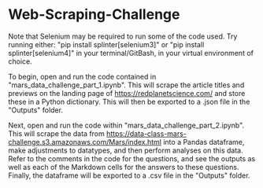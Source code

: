 # Web-Scraping-Challenge
Note that Selenium may be required to run some of the code used. Try running either: "pip install splinter[selenium3]" or "pip install splinter[selenium4]" in your terminal/GitBash, in your virtual environment of choice.  
  
To begin, open and run the code contained in "mars_data_challenge_part_1.ipynb". This will scrape the article titles and previews on the landing page of https://redplanetscience.com/ and store these in a Python dictionary. This will then be exported to a .json file in the "Outputs" folder.  
  
Next, open and run the code within "mars_data_challenge_part_2.ipynb". This will scrape the data from https://data-class-mars-challenge.s3.amazonaws.com/Mars/index.html into a Pandas dataframe, make adjustments to datatypes, and then perform analyses on this data. Refer to the comments in the code for the questions, and see the outputs as well as each of the Markdown cells for the answers to these questions. Finally, the dataframe will be exported to a .csv file in the "Outputs" folder.  


